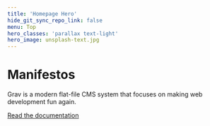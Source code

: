 ```yaml
---
title: 'Homepage Hero'
hide_git_sync_repo_link: false
menu: Top
hero_classes: 'parallax text-light'
hero_image: unsplash-text.jpg
---
```


# Manifestos

Grav is a modern flat-file CMS system that focuses on making web development fun again.

[Read the documentation](https://learn.getgrav.org?classes=btn,btn-primary,btn-lg&target=_blank)





